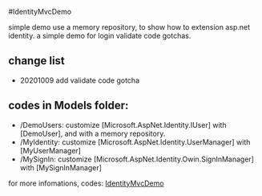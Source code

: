 #IdentityMvcDemo

simple demo use a memory repository, to show how to extension asp.net identity.
a simple demo for login validate code gotchas.

## change list

- 20201009 add validate code gotcha

## codes in Models folder:

- /DemoUsers: customize [Microsoft.AspNet.Identity.IUser] with [DemoUser], and with a memory repository.
- /MyIdentity: customize [Microsoft.AspNet.Identity.UserManager] with [MyUserManager]
- /MySignIn: customize [Microsoft.AspNet.Identity.Owin.SignInManager] with [MySignInManager]

for more infomations, codes: [IdentityMvcDemo](https://github.com/congzw/IdentityMvcDemo)